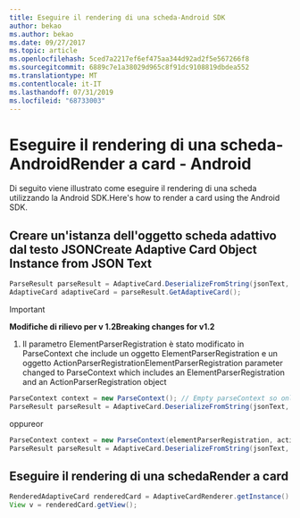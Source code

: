 ```yaml
---
title: Eseguire il rendering di una scheda-Android SDK
author: bekao
ms.author: bekao
ms.date: 09/27/2017
ms.topic: article
ms.openlocfilehash: 5ced7a2217ef6ef475aa344d92ad2f5e567266f8
ms.sourcegitcommit: 6889c7e1a38029d965c8f91dc9108819dbdea552
ms.translationtype: MT
ms.contentlocale: it-IT
ms.lasthandoff: 07/31/2019
ms.locfileid: "68733003"
---
```

# <a name="render-a-card---android"></a><span data-ttu-id="8cdc2-102">Eseguire il rendering di una scheda-Android</span><span class="sxs-lookup"><span data-stu-id="8cdc2-102">Render a card - Android</span></span>

<span data-ttu-id="8cdc2-103">Di seguito viene illustrato come eseguire il rendering di una scheda utilizzando la Android SDK.</span><span class="sxs-lookup"><span data-stu-id="8cdc2-103">Here's how to render a card using the Android SDK.</span></span>

## <a name="create-adaptive-card-object-instance-from-json-text"></a><span data-ttu-id="8cdc2-104">Creare un'istanza dell'oggetto scheda adattivo dal testo JSON</span><span class="sxs-lookup"><span data-stu-id="8cdc2-104">Create Adaptive Card Object Instance from JSON Text</span></span>

```java
ParseResult parseResult = AdaptiveCard.DeserializeFromString(jsonText, AdaptiveCardRenderer.VERSION, elementParserRegistration);
AdaptiveCard adaptiveCard = parseResult.GetAdaptiveCard();
```
> [!IMPORTANT]
> <span data-ttu-id="8cdc2-105">**Modifiche di rilievo per v 1.2**</span><span class="sxs-lookup"><span data-stu-id="8cdc2-105">**Breaking changes for v1.2**</span></span>
> 

1. <span data-ttu-id="8cdc2-106">Il parametro ElementParserRegistration è stato modificato in ParseContext che include un oggetto ElementParserRegistration e un oggetto ActionParserRegistration</span><span class="sxs-lookup"><span data-stu-id="8cdc2-106">ElementParserRegistration parameter changed to ParseContext which includes an ElementParserRegistration and an ActionParserRegistration object</span></span>

```java
ParseContext context = new ParseContext(); // Empty parseContext so only known elements up to v1.2 will be parsed
ParseResult parseResult = AdaptiveCard.DeserializeFromString(jsonText, AdaptiveCardRenderer.VERSION, context);
```

<span data-ttu-id="8cdc2-107">oppure</span><span class="sxs-lookup"><span data-stu-id="8cdc2-107">or</span></span>

```java
ParseContext context = new ParseContext(elementParserRegistration, actionParserRegistration);
ParseResult parseResult = AdaptiveCard.DeserializeFromString(jsonText, AdaptiveCardRenderer.VERSION, context);
```

## <a name="render-a-card"></a><span data-ttu-id="8cdc2-108">Eseguire il rendering di una scheda</span><span class="sxs-lookup"><span data-stu-id="8cdc2-108">Render a card</span></span>

```java
RenderedAdaptiveCard renderedCard = AdaptiveCardRenderer.getInstance().render(context, fragmentManager, adaptiveCard, cardActionHandler, hostConfig);
View v = renderedCard.getView();
```
